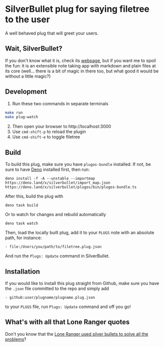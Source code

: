 # SilverBullet plug for saying filetree to the user

A well behaved plug that will greet your users.

## Wait, SilverBullet?

If you don't know what it is, check its [webpage](https://silverbullet.md), but if
you want me to spoil the fun: it is an extensible note taking app with markdown and plain files at its core
(well... there is a bit of magic in there too, but what good it would be without a little magic?)

## Development

1. Run these two commands in separate terminals

```bash
make run
make plug-watch
```

2. Then open your browser to http://localhost:3000
3. Use `cmd-shift-p` to reload the plugin
4. Use `cmd-shift-e` to toggle filetree

## Build

To build this plug, make sure you have `plugos-bundle` installed. If not, be sure to have [Deno](https:pwd//deno.land) installed first, then run:

```shell
deno install -f -A --unstable --importmap https://deno.land/x/silverbullet/import_map.json https://deno.land/x/silverbullet/plugos/bin/plugos-bundle.ts
```

After this, build the plug with

```shell
deno task build
```

Or to watch for changes and rebuild automatically

```shell
deno task watch
```

Then, load the locally built plug, add it to your `PLUGS` note with an absolute path, for instance:

```
- file:/Users/you/path/to/filetree.plug.json
```

And run the `Plugs: Update` command in SilverBullet.

## Installation

If you would like to install this plug straight from Github, make sure you have the `.json` file committed to the repo and simply add

```
- github:user/plugname/plugname.plug.json
```

to your `PLUGS` file, run `Plugs: Update` command and off you go!

## What's with all that Lone Ranger quotes

Don't you know that the [Lone Ranger used silver bullets to solve all the problems](https://en.wikipedia.org/wiki/Silver_bullet#Lone_Ranger)?
